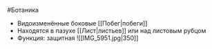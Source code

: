 #Ботаника 
- Видоизменённые боковые [[Побег|побеги]]
- Находятся в пазухе [[Лист|листьев]] или над листовым рубцом
- Функция: защитная 
![[IMG_5951.jpg|350]]